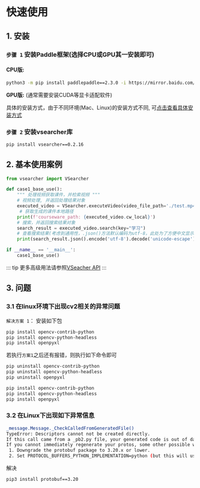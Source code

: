 # 快速使用

## 1. 安装

### `步骤 1` 安装Paddle框架(选择CPU或GPU其一安装即可)
    

#### **CPU版:**
```sh
python3 -m pip install paddlepaddle==2.3.0 -i https://mirror.baidu.com/pypi/simple
```
**GPU版:** (通常需要安装CUDA等显卡适配软件)


具体的安装方式，由于不同环境(Mac、Linux)的安装方式不同, 可[点击查看具体安装方式](https://www.paddlepaddle.org.cn/)

### `步骤 2` 安装vsearcher库
```sh
pip install vsearcher==0.2.16
```
## 2. 基本使用案例
```python
from vsearcher import VSearcher

def case1_base_use():
    """ 处理视频获取课件，并检索视频 """
    # 视频处理, 并返回处理结果对象
    executed_video = VSearcher.executeVideo(video_file_path='./test.mp4') 
     # 获取生成的课件本地路径
    print(f'courseware_path: {executed_video.cw_local}')  
    # 搜索，并返回搜索结果对象
    search_result = executed_video.search(key="学习")  
    # 查看搜索结果(考虑到通用性，.json()方法默认编码为utf-8，此处为了方便中文显示, 转码为unicode-escape)
    print(search_result.json().encode('utf-8').decode('unicode-escape')) 

if __name__ == '__main__':
    case1_base_use()

```
::: tip
更多高级用法请参照[VSeacher API](/api/)
:::

## 3. 问题

### 3.1 在linux环境下出现cv2相关的异常问题

`解决方案 1`： 安装如下包
```sh
pip install opencv-contrib-python
pip install opencv-python-headless
pip install openpyxl
```

若执行`方案1`之后还有报错，则执行如下命令即可
```sh
pip uninstall opencv-contrib-python
pip uninstall opencv-python-headless
pip uninstall openpyxl

pip install opencv-contrib-python
pip install opencv-python-headless
pip install openpyxl
```


### 3.2 在Linux下出现如下异常信息
```sh
_message.Message._CheckCalledFromGeneratedFile()
TypeError: Descriptors cannot not be created directly.
If this call came from a _pb2.py file, your generated code is out of date and must be regenerated with protoc >= 3.19.0.
If you cannot immediately regenerate your protos, some other possible workarounds are:
 1. Downgrade the protobuf package to 3.20.x or lower.
 2. Set PROTOCOL_BUFFERS_PYTHON_IMPLEMENTATION=python (but this will use pure-Python parsing and will be much slower).
```
解决
```sh
pip3 install protobuf==3.20
```